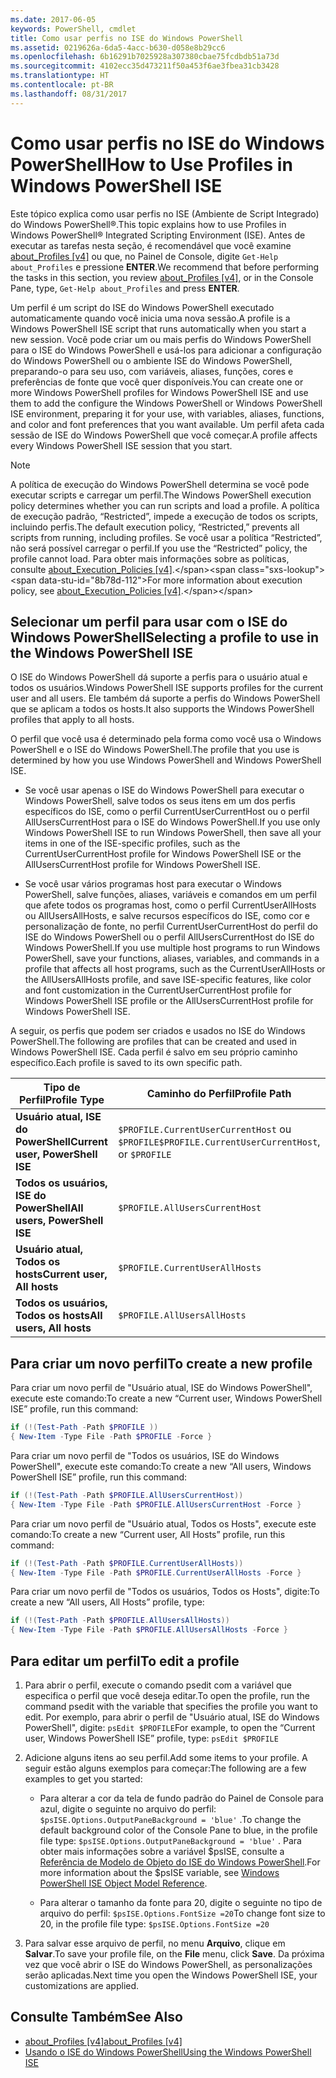 ```yaml
---
ms.date: 2017-06-05
keywords: PowerShell, cmdlet
title: Como usar perfis no ISE do Windows PowerShell
ms.assetid: 0219626a-6da5-4acc-b630-d058e8b29cc6
ms.openlocfilehash: 6b16291b7025928a307380cbae75fcdbdb51a73d
ms.sourcegitcommit: 4102ecc35d473211f50a453f6ae3fbea31cb3428
ms.translationtype: HT
ms.contentlocale: pt-BR
ms.lasthandoff: 08/31/2017
---
```

# <a name="how-to-use-profiles-in-windows-powershell-ise"></a><span data-ttu-id="8b78d-103">Como usar perfis no ISE do Windows PowerShell</span><span class="sxs-lookup"><span data-stu-id="8b78d-103">How to Use Profiles in Windows PowerShell ISE</span></span>
<span data-ttu-id="8b78d-104">Este tópico explica como usar perfis no ISE (Ambiente de Script Integrado) do Windows PowerShell®.</span><span class="sxs-lookup"><span data-stu-id="8b78d-104">This topic explains how to use Profiles in Windows PowerShell® Integrated Scripting Environment (ISE).</span></span> <span data-ttu-id="8b78d-105">Antes de executar as tarefas nesta seção, é recomendável que você examine [about_Profiles [v4]](https://technet.microsoft.com/library/e1d9e30a-70cc-4f36-949f-fc7cd96b4054(v=wps.630)) ou que, no Painel de Console, digite `Get-Help about_Profiles` e pressione **ENTER**.</span><span class="sxs-lookup"><span data-stu-id="8b78d-105">We recommend that before performing the tasks in this section, you review [about_Profiles [v4]](https://technet.microsoft.com/library/e1d9e30a-70cc-4f36-949f-fc7cd96b4054(v=wps.630)), or in the Console Pane, type, `Get-Help about_Profiles` and press **ENTER**.</span></span>

<span data-ttu-id="8b78d-106">Um perfil é um script do ISE do Windows PowerShell executado automaticamente quando você inicia uma nova sessão.</span><span class="sxs-lookup"><span data-stu-id="8b78d-106">A profile is a Windows PowerShell ISE script that runs automatically when you start a new session.</span></span>  <span data-ttu-id="8b78d-107">Você pode criar um ou mais perfis do Windows PowerShell para o ISE do Windows PowerShell e usá-los para adicionar a configuração do Windows PowerShell ou o ambiente ISE do Windows PowerShell, preparando-o para seu uso, com variáveis, aliases, funções, cores e preferências de fonte que você quer disponíveis.</span><span class="sxs-lookup"><span data-stu-id="8b78d-107">You can create one or more Windows PowerShell profiles for Windows PowerShell ISE and use them to add the configure the Windows PowerShell or Windows PowerShell ISE environment, preparing it for your use, with variables, aliases, functions, and color and font preferences that you want available.</span></span> <span data-ttu-id="8b78d-108">Um perfil afeta cada sessão de ISE do Windows PowerShell que você começar.</span><span class="sxs-lookup"><span data-stu-id="8b78d-108">A profile affects every Windows PowerShell ISE session that you start.</span></span>

> [!NOTE]
> <span data-ttu-id="8b78d-109">A política de execução do Windows PowerShell determina se você pode executar scripts e carregar um perfil.</span><span class="sxs-lookup"><span data-stu-id="8b78d-109">The Windows PowerShell execution policy determines whether you can run scripts and load a profile.</span></span> <span data-ttu-id="8b78d-110">A política de execução padrão, “Restricted”, impede a execução de todos os scripts, incluindo perfis.</span><span class="sxs-lookup"><span data-stu-id="8b78d-110">The default execution policy, “Restricted,” prevents all scripts from running, including profiles.</span></span> <span data-ttu-id="8b78d-111">Se você usar a política “Restricted”, não será possível carregar o perfil.</span><span class="sxs-lookup"><span data-stu-id="8b78d-111">If you use the “Restricted” policy, the profile cannot load.</span></span> <span data-ttu-id="8b78d-112">Para obter mais informações sobre as políticas, consulte [about_Execution_Policies [v4]](https://technet.microsoft.com/library/347708dc-1515-4d74-978b-8334603472e6(v=wps.630)).</span><span class="sxs-lookup"><span data-stu-id="8b78d-112">For more information about execution policy, see [about_Execution_Policies [v4]](https://technet.microsoft.com/library/347708dc-1515-4d74-978b-8334603472e6(v=wps.630)).</span></span>

## <a name="selecting-a-profile-to-use-in-the-windows-powershell-ise"></a><span data-ttu-id="8b78d-113">Selecionar um perfil para usar com o ISE do Windows PowerShell</span><span class="sxs-lookup"><span data-stu-id="8b78d-113">Selecting a profile to use in the Windows PowerShell ISE</span></span>
<span data-ttu-id="8b78d-114">O ISE do Windows PowerShell dá suporte a perfis para o usuário atual e todos os usuários.</span><span class="sxs-lookup"><span data-stu-id="8b78d-114">Windows PowerShell ISE supports profiles for the current user and all users.</span></span> <span data-ttu-id="8b78d-115">Ele também dá suporte a perfis do Windows PowerShell que se aplicam a todos os hosts.</span><span class="sxs-lookup"><span data-stu-id="8b78d-115">It also supports the Windows PowerShell profiles that apply to all hosts.</span></span>

<span data-ttu-id="8b78d-116">O perfil que você usa é determinado pela forma como você usa o Windows PowerShell e o ISE do Windows PowerShell.</span><span class="sxs-lookup"><span data-stu-id="8b78d-116">The profile that you use is determined by how you use Windows PowerShell and Windows PowerShell ISE.</span></span>

-   <span data-ttu-id="8b78d-117">Se você usar apenas o ISE do Windows PowerShell para executar o Windows PowerShell, salve todos os seus itens em um dos perfis específicos do ISE, como o perfil CurrentUserCurrentHost ou o perfil AllUsersCurrentHost para o ISE do Windows PowerShell.</span><span class="sxs-lookup"><span data-stu-id="8b78d-117">If you use only Windows PowerShell ISE to run Windows PowerShell, then save all your items in one of the ISE-specific profiles, such as the CurrentUserCurrentHost profile for Windows PowerShell ISE or the AllUsersCurrentHost profile for Windows PowerShell ISE.</span></span>

-   <span data-ttu-id="8b78d-118">Se você usar vários programas host para executar o Windows PowerShell, salve funções, aliases, variáveis e comandos em um perfil que afete todos os programas host, como o perfil CurrentUserAllHosts ou AllUsersAllHosts, e salve recursos específicos do ISE, como cor e personalização de fonte, no perfil CurrentUserCurrentHost do perfil do ISE do Windows PowerShell ou o perfil AllUsersCurrentHost do ISE do Windows PowerShell.</span><span class="sxs-lookup"><span data-stu-id="8b78d-118">If you use multiple host programs to run Windows PowerShell, save your functions, aliases, variables, and commands in a profile that affects all host programs, such as the CurrentUserAllHosts or the AllUsersAllHosts profile, and save ISE-specific features, like color and font customization in the CurrentUserCurrentHost profile for Windows PowerShell ISE profile or the AllUsersCurrentHost profile for Windows PowerShell ISE.</span></span>

<span data-ttu-id="8b78d-119">A seguir, os perfis que podem ser criados e usados no ISE do Windows PowerShell.</span><span class="sxs-lookup"><span data-stu-id="8b78d-119">The following are profiles that can be created and used in Windows PowerShell ISE.</span></span> <span data-ttu-id="8b78d-120">Cada perfil é salvo em seu próprio caminho específico.</span><span class="sxs-lookup"><span data-stu-id="8b78d-120">Each profile is saved to its own specific path.</span></span>

| <span data-ttu-id="8b78d-121">Tipo de Perfil</span><span class="sxs-lookup"><span data-stu-id="8b78d-121">Profile Type</span></span> | <span data-ttu-id="8b78d-122">Caminho do Perfil</span><span class="sxs-lookup"><span data-stu-id="8b78d-122">Profile Path</span></span> |
| --- | --- |
| <span data-ttu-id="8b78d-123">**Usuário atual, ISE do PowerShell**</span><span class="sxs-lookup"><span data-stu-id="8b78d-123">**Current user, PowerShell ISE**</span></span>| <span data-ttu-id="8b78d-124">`$PROFILE.CurrentUserCurrentHost` ou `$PROFILE`</span><span class="sxs-lookup"><span data-stu-id="8b78d-124">`$PROFILE.CurrentUserCurrentHost`, or `$PROFILE`</span></span> |
| <span data-ttu-id="8b78d-125">**Todos os usuários, ISE do PowerShell**</span><span class="sxs-lookup"><span data-stu-id="8b78d-125">**All users, PowerShell ISE**</span></span>| `$PROFILE.AllUsersCurrentHost` |
| <span data-ttu-id="8b78d-126">**Usuário atual, Todos os hosts**</span><span class="sxs-lookup"><span data-stu-id="8b78d-126">**Current user, All hosts**</span></span>| `$PROFILE.CurrentUserAllHosts` |
| <span data-ttu-id="8b78d-127">**Todos os usuários, Todos os hosts**</span><span class="sxs-lookup"><span data-stu-id="8b78d-127">**All users, All hosts**</span></span> | `$PROFILE.AllUsersAllHosts` |

## <a name="to-create-a-new-profile"></a><span data-ttu-id="8b78d-128">Para criar um novo perfil</span><span class="sxs-lookup"><span data-stu-id="8b78d-128">To create a new profile</span></span>
<span data-ttu-id="8b78d-129">Para criar um novo perfil de "Usuário atual, ISE do Windows PowerShell", execute este comando:</span><span class="sxs-lookup"><span data-stu-id="8b78d-129">To create a new “Current user, Windows PowerShell ISE” profile, run this command:</span></span>

```powershell
if (!(Test-Path -Path $PROFILE )) 
{ New-Item -Type File -Path $PROFILE -Force }
```

<span data-ttu-id="8b78d-130">Para criar um novo perfil de "Todos os usuários, ISE do Windows PowerShell", execute este comando:</span><span class="sxs-lookup"><span data-stu-id="8b78d-130">To create a new “All users, Windows PowerShell ISE” profile, run this command:</span></span>

```powershell
if (!(Test-Path -Path $PROFILE.AllUsersCurrentHost)) 
{ New-Item -Type File -Path $PROFILE.AllUsersCurrentHost -Force }
```

<span data-ttu-id="8b78d-131">Para criar um novo perfil de "Usuário atual, Todos os Hosts", execute este comando:</span><span class="sxs-lookup"><span data-stu-id="8b78d-131">To create a new “Current user, All Hosts” profile, run this command:</span></span>

```powershell
if (!(Test-Path -Path $PROFILE.CurrentUserAllHosts)) 
{ New-Item -Type File -Path $PROFILE.CurrentUserAllHosts -Force }
```

<span data-ttu-id="8b78d-132">Para criar um novo perfil de "Todos os usuários, Todos os Hosts", digite:</span><span class="sxs-lookup"><span data-stu-id="8b78d-132">To create a new “All users, All Hosts” profile, type:</span></span>

```powershell
if (!(Test-Path -Path $PROFILE.AllUsersAllHosts)) 
{ New-Item -Type File -Path $PROFILE.AllUsersAllHosts -Force }
```

## <a name="to-edit-a-profile"></a><span data-ttu-id="8b78d-133">Para editar um perfil</span><span class="sxs-lookup"><span data-stu-id="8b78d-133">To edit a profile</span></span>

1.  <span data-ttu-id="8b78d-134">Para abrir o perfil, execute o comando psedit com a variável que especifica o perfil que você deseja editar.</span><span class="sxs-lookup"><span data-stu-id="8b78d-134">To open the profile, run the command psedit with the variable that specifies the profile you want to edit.</span></span> <span data-ttu-id="8b78d-135">Por exemplo, para abrir o perfil de "Usuário atual, ISE do Windows PowerShell", digite: `psEdit $PROFILE`</span><span class="sxs-lookup"><span data-stu-id="8b78d-135">For example, to open the “Current user, Windows PowerShell ISE” profile, type: `psEdit $PROFILE`</span></span>

2.  <span data-ttu-id="8b78d-136">Adicione alguns itens ao seu perfil.</span><span class="sxs-lookup"><span data-stu-id="8b78d-136">Add some items to your profile.</span></span> <span data-ttu-id="8b78d-137">A seguir estão alguns exemplos para começar:</span><span class="sxs-lookup"><span data-stu-id="8b78d-137">The following are a few examples to get you started:</span></span>

    -   <span data-ttu-id="8b78d-138">Para alterar a cor da tela de fundo padrão do Painel de Console para azul, digite o seguinte no arquivo do perfil: `$psISE.Options.OutputPaneBackground = 'blue'` .</span><span class="sxs-lookup"><span data-stu-id="8b78d-138">To change the default background color of the Console Pane to blue, in the profile file type: `$psISE.Options.OutputPaneBackground = 'blue'` .</span></span> <span data-ttu-id="8b78d-139">Para obter mais informações sobre a variável $psISE, consulte a [Referência de Modelo de Objeto do ISE do Windows PowerShell]().</span><span class="sxs-lookup"><span data-stu-id="8b78d-139">For more information about the $psISE variable, see [Windows PowerShell ISE Object Model Reference]().</span></span>

    -   <span data-ttu-id="8b78d-140">Para alterar o tamanho da fonte para 20, digite o seguinte no tipo de arquivo do perfil: `$psISE.Options.FontSize =20`</span><span class="sxs-lookup"><span data-stu-id="8b78d-140">To change font size to 20, in the profile file type: `$psISE.Options.FontSize =20`</span></span>

3.  <span data-ttu-id="8b78d-141">Para salvar esse arquivo de perfil, no menu **Arquivo**, clique em **Salvar**.</span><span class="sxs-lookup"><span data-stu-id="8b78d-141">To save your profile file, on the **File** menu, click **Save**.</span></span> <span data-ttu-id="8b78d-142">Da próxima vez que você abrir o ISE do Windows PowerShell, as personalizações serão aplicadas.</span><span class="sxs-lookup"><span data-stu-id="8b78d-142">Next time you open the Windows PowerShell ISE, your customizations are applied.</span></span>

## <a name="see-also"></a><span data-ttu-id="8b78d-143">Consulte Também</span><span class="sxs-lookup"><span data-stu-id="8b78d-143">See Also</span></span>
- [<span data-ttu-id="8b78d-144">about_Profiles [v4]</span><span class="sxs-lookup"><span data-stu-id="8b78d-144">about_Profiles [v4]</span></span>](https://technet.microsoft.com/library/e1d9e30a-70cc-4f36-949f-fc7cd96b4054(v=wps.630))
- [<span data-ttu-id="8b78d-145">Usando o ISE do Windows PowerShell</span><span class="sxs-lookup"><span data-stu-id="8b78d-145">Using the Windows PowerShell ISE</span></span>](Using-the-Windows-PowerShell-ISE.md)

